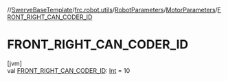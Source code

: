 //[SwerveBaseTemplate](../../../../index.md)/[frc.robot.utils](../../index.md)/[RobotParameters](../index.md)/[MotorParameters](index.md)/[FRONT_RIGHT_CAN_CODER_ID](-f-r-o-n-t_-r-i-g-h-t_-c-a-n_-c-o-d-e-r_-i-d.md)

# FRONT_RIGHT_CAN_CODER_ID

[jvm]\
val [FRONT_RIGHT_CAN_CODER_ID](-f-r-o-n-t_-r-i-g-h-t_-c-a-n_-c-o-d-e-r_-i-d.md): [Int](https://kotlinlang.org/api/latest/jvm/stdlib/kotlin/-int/index.html) = 10
